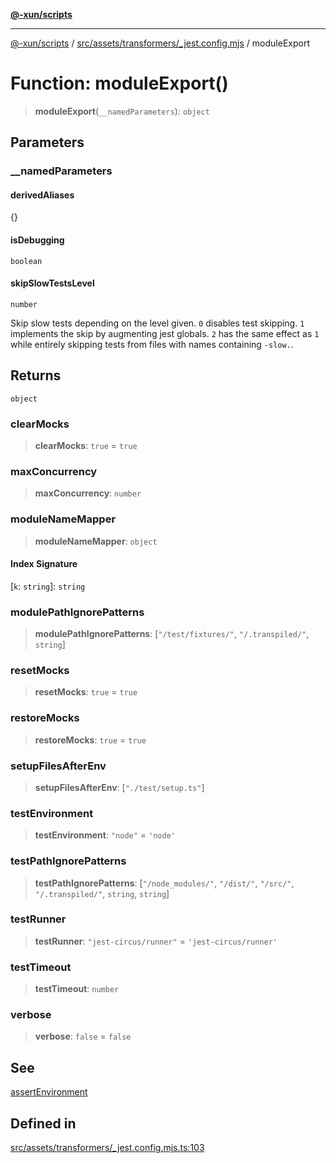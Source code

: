 [**@-xun/scripts**](../../../../../README.md)

***

[@-xun/scripts](../../../../../README.md) / [src/assets/transformers/\_jest.config.mjs](../README.md) / moduleExport

# Function: moduleExport()

> **moduleExport**(`__namedParameters`): `object`

## Parameters

### \_\_namedParameters

#### derivedAliases

\{\}

#### isDebugging

`boolean`

#### skipSlowTestsLevel

`number`

Skip slow tests depending on the level given. `0` disables test skipping.
`1` implements the skip by augmenting jest globals. `2` has the same effect
as `1` while entirely skipping tests from files with names containing
`-slow.`.

## Returns

`object`

### clearMocks

> **clearMocks**: `true` = `true`

### maxConcurrency

> **maxConcurrency**: `number`

### moduleNameMapper

> **moduleNameMapper**: `object`

#### Index Signature

 \[`k`: `string`\]: `string`

### modulePathIgnorePatterns

> **modulePathIgnorePatterns**: [`"/test/fixtures/"`, `"/.transpiled/"`, `string`]

### resetMocks

> **resetMocks**: `true` = `true`

### restoreMocks

> **restoreMocks**: `true` = `true`

### setupFilesAfterEnv

> **setupFilesAfterEnv**: [`"./test/setup.ts"`]

### testEnvironment

> **testEnvironment**: `"node"` = `'node'`

### testPathIgnorePatterns

> **testPathIgnorePatterns**: [`"/node_modules/"`, `"/dist/"`, `"/src/"`, `"/.transpiled/"`, `string`, `string`]

### testRunner

> **testRunner**: `"jest-circus/runner"` = `'jest-circus/runner'`

### testTimeout

> **testTimeout**: `number`

### verbose

> **verbose**: `false` = `false`

## See

[assertEnvironment](assertEnvironment.md)

## Defined in

[src/assets/transformers/\_jest.config.mjs.ts:103](https://github.com/Xunnamius/xscripts/blob/08b8dd169c5f24bef791b640ada35bc11e6e6e8e/src/assets/transformers/_jest.config.mjs.ts#L103)
